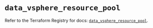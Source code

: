 # `data_vsphere_resource_pool`

Refer to the Terraform Registry for docs: [`data_vsphere_resource_pool`](https://registry.terraform.io/providers/vmware/vsphere/2.14.0/docs/data-sources/resource_pool).
